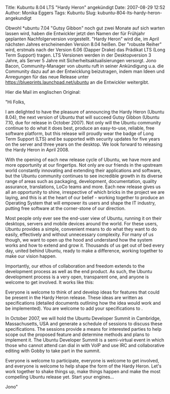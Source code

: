 Title: Kubuntu 8.04 LTS "Hardy Heron" angekündigt
Date: 2007-08-29 12:52
Author: Monika Eggers
Tags: Kubuntu
Slug: kubuntu-804-lts-hardy-heron-angekundigt

Obwohl \*ubuntu 7.04 "Gutsy Gibbon" noch gut zwei Monate auf sich warten
lassen wird, haben die Entwickler jetzt den Namen der für Frühjahr
geplanten Nachfolgerversion vorgestellt. "Hardy Heron" wird die, im
April nächsten Jahres erscheinenden Version 8.04 heißen. Der "robuste
Reiher" wird, erstmals nach der Version 6.06 (Dapper Drake) das Prädikat
LTS (Long Term Support) tragen. LTS Versionen werden in der
Desktopversion 3 Jahre, als Server 5 Jahre mit
Sicherheitsaktualisierungen versorgt. Jono Bacon, Community-Manager von
ubuntu ruft in seiner Ankündigung u.a. die Community dazu auf an der
Entwicklung beizutragen, indem man Ideen und Anregungen für das neue
Release unter <https://blueprints.launchpad.net/ubuntu> an die
Entwickler weitergibt.

</p>
</p>
<!--break--><!--break-->

Hier die Mail im englischen Original:

</p>
"Hi Folks,

</p>
I am delighted to have the pleasure of announcing the Hardy Heron
(Ubuntu 8.04), the next version of Ubuntu that will succeed Gutsy Gibbon
(Ubuntu 7.10, due for release in October 2007). Not only will the Ubuntu
community continue to do what it does best, produce an easy-to-use,
reliable, free software platform, but this release will proudly wear the
badge of Long Term Support (LTS) and be supported with security updates
for five years on the server and three years on the desktop. We look
forward to releasing the Hardy Heron in April 2008.

</p>
With the opening of each new release cycle of Ubuntu, we have more and
more opportunity at our fingertips. Not only are our friends in the
upstream world constantly innovating and extending their applications
and software, but the Ubuntu community continues to see incredible
growth in its diverse range of areas such as packaging, development,
documentation, quality assurance, translations, LoCo teams and more.
Each new release gives us all an opportunity to shine, irrespective of
which bricks in the project we are laying, and this is at the heart of
our belief - working together to produce an Operating System that will
empower its users and shape the IT industry, putting free software at
the corner-stone of our direction.

</p>
Most people only ever see the end-user view of Ubuntu, running it on
their desktops, servers and mobile devices around the world. For these
users, Ubuntu provides a simple, convenient means to do what they want
to do easily, effectively and without unnecessary complexity. For many
of us though, we want to open up the hood and understand how the system
works and how to extend and grow it. Thousands of us get out of bed
every day, united behind Ubuntu, ready to make a difference, working
together to make our vision happen.

</p>
Importantly, our ethos of collaboration and freedom extends to the
development process as well as the end product. As such, the Ubuntu
development process is a very open, transparent one, and anyone is
welcome to get involved. It works like this:

</p>
Everyone is welcome to think of and develop ideas for features that
could be present in the Hardy Heron release. These ideas are written as
specifications (detailed documents outlining how the idea would work and
be implemented). You are welcome to add your specifications to
<https://blueprints.launchpad.net/ubuntu>.

</p>
In October 2007, we will hold the Ubuntu Developer Summit in Cambridge,
Massachusetts, USA and generate a schedule of sessions to discuss these
specifications. The sessions provide a means for interested parties to
help scope out the proposed feature and determine methods and plans to
implement it. The Ubuntu Developer Summit is a semi-virtual event in
which those who cannot attend can dial in with VoIP and use IRC and
collaborative editing with Gobby to take part in the summit.

</p>
Everyone is welcome to participate, everyone is welcome to get involved,
and everyone is welcome to help shape the form of the Hardy Heron. Let's
work together to shake things up, make things happen and make the most
compelling Ubuntu release yet. Start your engines...

</p>
Jono"

</p>

